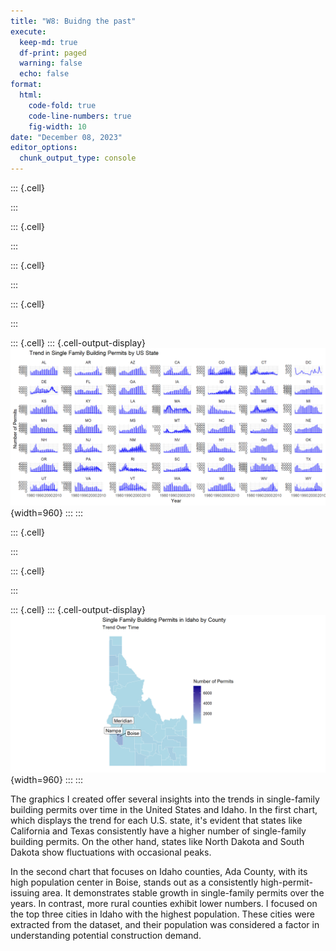 ```yaml
---
title: "W8: Buidng the past"
execute:
  keep-md: true
  df-print: paged
  warning: false
  echo: false
format:
  html:
    code-fold: true
    code-line-numbers: true
    fig-width: 10
date: "December 08, 2023"
editor_options: 
  chunk_output_type: console
---
```



::: {.cell}

:::

::: {.cell}

:::

::: {.cell}

:::

::: {.cell}

:::

::: {.cell}
::: {.cell-output-display}
![](Building-the-past_files/figure-html/unnamed-chunk-5-1.png){width=960}
:::
:::

::: {.cell}

:::

::: {.cell}

:::

::: {.cell}
::: {.cell-output-display}
![](Building-the-past_files/figure-html/unnamed-chunk-8-1.png){width=960}
:::
:::


The graphics I created offer several insights into the trends in single-family building permits over time in the United States and Idaho. In the first chart, which displays the trend for each U.S. state, it's evident that states like California and Texas consistently have a higher number of single-family building permits. On the other hand, states like North Dakota and South Dakota show fluctuations with occasional peaks.

In the second chart that focuses on Idaho counties, Ada County, with its high population center in Boise, stands out as a consistently high-permit-issuing area. It demonstrates stable growth in single-family permits over the years. In contrast, more rural counties exhibit lower numbers. I focused on the top three cities in Idaho with the highest population. These cities were extracted from the dataset, and their population was considered a factor in understanding potential construction demand.
